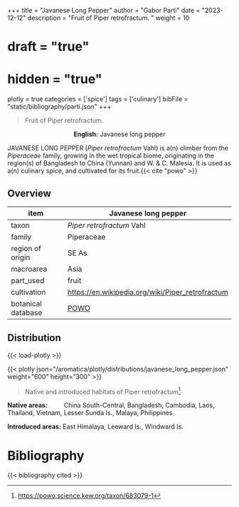 +++
title = "Javanese Long Pepper"
author = "Gabor Parti"
date = "2023-12-12"
description = "Fruit of Piper retrofractum. "
weight = 10
# draft = "true"
# hidden = "true"
plotly = true
categories = ['spice']
tags = ['culinary']
bibFile = "static/bibliography/parti.json"
+++

>Fruit of Piper retrofractum.  [<i class="fab fa-wikipedia-w"></i>](https://en.wikipedia.org/wiki/Piper_retrofractum)

<center>

**English:** Javanese long pepper

</center>

JAVANESE LONG PEPPER (*Piper retrofractum* Vahl) is a(n) climber from the *Piperaceae* family, growing in the wet tropical biome, originating in the region(s) of Bangladesh to China (Yunnan) and W. & C. Malesia. It is used as a(n) culinary spice, and cultivated for its fruit.{{< cite "powo" >}}

## Overview

|       item       |                Javanese long pepper               |
|------------------|---------------------------------------------------|
|       taxon      |             *Piper retrofractum* Vahl             |
|      family      |                     Piperaceae                    |
| region of origin |                       SE As                       |
|     macroarea    |                        Asia                       |
|     part_used    |                       fruit                       |
|    cultivation   |  https://en.wikipedia.org/wiki/Piper_retrofractum |
|botanical database|[POWO](https://powo.science.kew.org/taxon/683079-1)|



## Distribution

{{< load-plotly >}}

{{< plotly json="/aromatica/plotly/distributions/javanese_long_pepper.json" weight="600" height="300" >}}

>Native and introduced habitats of Piper retrofractum[^powo]

[^powo]: https://powo.science.kew.org/taxon/683079-1

<p style="text-align:left;">

**Native areas:** &ensp; &ensp; &ensp; China South-Central, Bangladesh, Cambodia, Laos, Thailand, Vietnam, Lesser Sunda Is., Malaya, Philippines

**Introduced areas:** East Himalaya, Leeward Is., Windward Is.

</p>



# Bibliography

{{< bibliography cited >}}

